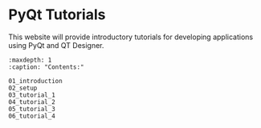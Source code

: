 # PyQt Tutorials

This website will provide introductory tutorials for developing applications using PyQt and QT Designer.

```{toctree}
:maxdepth: 1
:caption: "Contents:"

01_introduction
02_setup
03_tutorial_1
04_tutorial_2
05_tutorial_3
06_tutorial_4
```